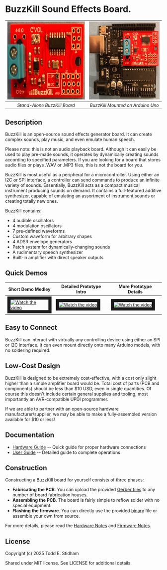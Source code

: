 # BuzzKill Sound Effects Board.

|<img src="assets/BuzzKill_prototype.png" height="250px" alt="BuzzKill Board">|<img src="assets/BuzzKill_mounted.png" height="250px" alt="BuzzKill Mounted">|
|:---:|:---:|
|*Stand-Alone BuzzKill Board*|*BuzzKill Mounted on Arduino Uno*|

## Description

BuzzKill is an open-source sound effects generator board. It can create complex sounds, play music, and even emulate human speech.

Please note: this is not an audio playback board. Although it can easily be used to play pre-made sounds, it operates by dynamically creating sounds according to specified parameters. If you are looking for a board that stores audio files or plays .WAV or .MP3 files, this is not the board for you.

BuzzKill is most useful as a peripheral for a microcontroller. Using either an I2C or SPI interface, a controller can send commands to produce an infinite variety of sounds. Essentially, BuzzKill acts as a compact musical instrument producing sounds on demand. It contains a full-featured additive synthesizer, capable of emulating an assortment of instrument sounds or creating totally new ones.

BuzzKill contains:

* 4 audible oscillators
* 4 modulation oscillators
* 7 pre-defined waveforms
* Custom waveform for arbitrary shapes
* 4 ADSR envelope generators
* Patch system for dynamically-changing sounds
* A rudimentary speech synthesizer
* Built-in amplifier with direct speaker outputs

## Quick Demos

|Short Demo Medley|Detailed Prototype Intro|More Prototype Details|
|-----------------|------------------------|----------------------|
|<a href="http://www.youtube.com/watch?feature=player_embedded&v=UZt4h2Zdz00" target="_blank"><img src="http://img.youtube.com/vi/UZt4h2Zdz00/mqdefault.jpg" alt="Watch the video" width="240" border="10" /></a>|<a href="http://www.youtube.com/watch?feature=player_embedded&v=7ABKLfi88lE" target="_blank"><img src="http://img.youtube.com/vi/7ABKLfi88lE/mqdefault.jpg" alt="Watch the video" width="240" border="10" /></a>|<a href="http://www.youtube.com/watch?feature=player_embedded&v=DG2LY_nBW8c" target="_blank"><img src="http://img.youtube.com/vi/DG2LY_nBW8c/mqdefault.jpg" alt="Watch the video" width="240" border="10" /></a>|

## Easy to Connect

BuzzKill can interact with virtually any controlling device using either an SPI or I2C interface. It can even mount directly onto many Arduino models, with no soldering required.

## Low-Cost Design

BuzzKill is designed to be extremely cost-effective, with a cost only slight higher than a simple amplifier board would be. Total cost of parts (PCB and components) should be less than $10 USD, even in single quantities. Of course this doesn't include certain general supplies and tooling, most importantly an AVR-compatible UPDI programmer.

If we are able to partner with an open-source hardware manufacturer/supplier, we may be able to make a fully-assembled version available for $10 or less!

## Documentation

* [Hardware Guide](documentation/BuzzKill_hardware_guide.pdf) -- Quick guide for proper hardware connections
* [User Guide](documentation/BuzzKill_user_guide.pdf) -- Detailed guide to complete operations

## Construction

Constructing a BuzzKill board for yourself consists of three phases:
* __Fabricating the PCB__. You can upload the provided [Gerber files](hardware/BuzzKill_gerber_files.zip) to any number of board fabrication houses.
* __Assembling the PCB__. The board is fairly simple to reflow solder with no special equipment.
* __Flashing the firmware__. You can directly use the provided [binary](firmware/BuzzKill_firmware.hex) file or assemble your own from source.

For more details, please read the [Hardware Notes](hardware#hardware-notes) and [Firmware Notes](firmware#firmware-notes).

## License

Copyright (c) 2025 Todd E. Stidham

Shared under MIT license.
See LICENSE for additional details.
